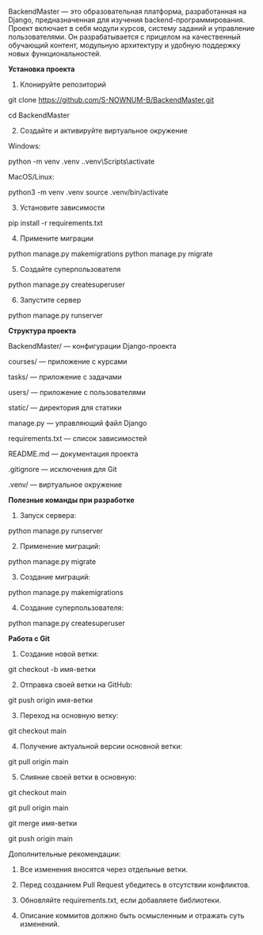 BackendMaster — это образовательная платформа, разработанная на Django, предназначенная для изучения backend-программирования. Проект включает в себя модули курсов, систему заданий и управление пользователями. Он разрабатывается с прицелом на качественный обучающий контент, модульную архитектуру и удобную поддержку новых функциональностей.

**Установка проекта**

1. Клонируйте репозиторий

git clone https://github.com/S-NOWNUM-B/BackendMaster.git

cd BackendMaster

2. Создайте и активируйте виртуальное окружение

Windows:

python -m venv .venv
.\.venv\Scripts\activate

MacOS/Linux:

python3 -m venv .venv
source .venv/bin/activate

3. Установите зависимости

pip install -r requirements.txt

4. Примените миграции

python manage.py makemigrations
python manage.py migrate

5. Создайте суперпользователя

python manage.py createsuperuser

6. Запустите сервер

python manage.py runserver

**Структура проекта**

BackendMaster/ — конфигурации Django-проекта

courses/ — приложение с курсами

tasks/ — приложение с задачами

users/ — приложение с пользователями

static/ — директория для статики

manage.py — управляющий файл Django

requirements.txt — список зависимостей

README.md — документация проекта

.gitignore — исключения для Git

.venv/ — виртуальное окружение

**Полезные команды при разработке**

1) Запуск сервера:

python manage.py runserver

2) Применение миграций:

python manage.py migrate

3) Создание миграций:

python manage.py makemigrations

4) Создание суперпользователя:

python manage.py createsuperuser

**Работа с Git**

1) Создание новой ветки:

git checkout -b имя-ветки

2) Отправка своей ветки на GitHub:

git push origin имя-ветки

3) Переход на основную ветку:

git checkout main

4) Получение актуальной версии основной ветки:

git pull origin main

5) Слияние своей ветки в основную:

git checkout main

git pull origin main

git merge имя-ветки

git push origin main

Дополнительные рекомендации:

1. Все изменения вносятся через отдельные ветки.
 
2. Перед созданием Pull Request убедитесь в отсутствии конфликтов.
 
3. Обновляйте requirements.txt, если добавляете библиотеки.
 
4. Описание коммитов должно быть осмысленным и отражать суть изменений.
